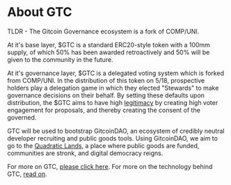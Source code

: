 # About GTC
TLDR - The Gitcoin Governance ecosystem is a fork of COMP/UNI.

At it's base layer, $GTC is a standard ERC20-style token with a 100mm supply, of which 50% has been awarded retroactively and 50% will be given to the community in the future.

At it's governance layer, $GTC is a delegated voting system which is forked from COMP/UNI.  In the distribution of this token on 5/18, prospective holders play a delegation game in which they elected "Stewards" to make governance decisions on their behalf.  By setting these defaults 
upon distribution, the $GTC aims to have high [legitimacy](https://vitalik.ca/general/2021/03/23/legitimacy.html) by creating high voter engagement for proposals, and thereby creating the consent of the governed.

GTC will be used to bootstrap GitcoinDAO, an ecosystem of credibly neutral developer recruiting and public goods tools.  Using GitcoinDAO, we aim to go to the [Quadratic Lands](https://quadraticlands.com), a place where public goods are funded, communities are stronk, and digital democracy reigns.

For more on GTC, [please click here](https://vitalik.ca/general/2021/03/23/legitimacy.html). For more on the technology behind GTC, [read on](https://github.com/gitcoinco/governance-docs).



